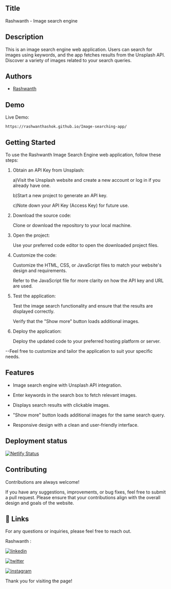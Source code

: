 
## Title

Rashwanth - Image search engine

## Description 

This is an image search engine web application. Users can search for images using keywords, and the app fetches results from the Unsplash API. Discover a variety of images related to your search queries.
## Authors

- [Rashwanth](https://github.com/rashwanthashok) 


## Demo

Live Demo:

    https://rashwanthashok.github.io/Image-searching-app/
## Getting Started

To use the Rashwanth Image Search Engine web application, follow these steps:

1. Obtain an API Key from Unsplash: 

   a)Visit the Unsplash website and create a new account or log in if you already have one.

   b)Start a new project to generate an API key.

   c)Note down your API Key (Access Key) for future use.

2. Download the source code:

   Clone or download the repository to your local machine.

3. Open the project:

   Use your preferred code editor to open the downloaded project files.

4. Customize the code:

   Customize the HTML, CSS, or JavaScript files to match your website's design and requirements.

   Refer to the JavaScript file for more clarity on how the API key and URL are used.

5. Test the application:

   Test the image search functionality and ensure that the results are displayed correctly.

   Verify that the "Show more" button loads additional images.

6. Deploy the application:

   Deploy the updated code to your preferred hosting platform or server.


--Feel free to customize and tailor the application to suit your specific needs.
## Features

- Image search engine with Unsplash API integration.

- Enter keywords in the search box to fetch relevant images.

- Displays search results with clickable images.

- "Show more" button loads additional images for the same search query.

- Responsive design with a clean and user-friendly interface.

## Deployment status

[![Netlify Status](https://api.netlify.com/api/v1/badges/2d6a8ff7-0ae4-49ee-a544-a6fbc60024af/deploy-status)](https://app.netlify.com/sites/jsprojects30-image-searching-app/deploys)

## Contributing

Contributions are always welcome!

If you have any suggestions, improvements, or bug fixes, feel free to submit a pull request. Please ensure that your contributions align with the overall design and goals of the website. 


## 🔗 Links

For any questions or inquiries, please feel free to reach out. 

Rashwanth :

[![linkedin](https://img.shields.io/badge/linkedin-0A66C2?style=for-the-badge&logo=linkedin&logoColor=white)](www.linkedin.com/in/rashwanth-ashok)


[![twitter](https://img.shields.io/badge/twitter-1DA1F2?style=for-the-badge&logo=twitter&logoColor=white)](https://twitter.com/AshokRashwanth)

[![instagram](https://img.shields.io/badge/instagram-E4405F?style=for-the-badge&logo=instagram&logoColor=white)](https://www.instagram.com/rashwanthashok/)

Thank you for visiting the page!
